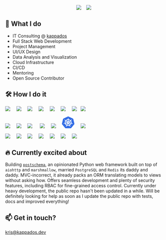 <p align="center">
  <img width="70" src="https://github.githubassets.com/images/icons/emoji/unicode/1f44b.png" /> &nbsp;&nbsp; 
  <img width="200" src="https://cdn.statically.io/gh/kriskonina/website/v1.47/assets/logo.196b4f18.png" /> <br/>
</p>

 
## 🧰  What I do
- IT Consulting @ [kappados](https://kappados.dev)
- Full Stack Web Development
- Project Management
- UI/UX Design
- Data Analysis and Visualization 
- Cloud Infrastructure 
- CI/CD 
- Mentoring 
- Open Source Contributor


## 🛠️  How I do it
<div>
  
<img  width="40" src="https://brandslogos.com/wp-content/uploads/thumbs/python-logo-vector.svg" />&nbsp;&nbsp;&nbsp;&nbsp;
<img width="40" src="https://brandslogos.com/wp-content/uploads/images/vue-logo-vector.svg" />&nbsp;&nbsp;&nbsp;&nbsp;
<img width="30" src="https://brandslogos.com/wp-content/uploads/images/django-logo-vector.svg" />&nbsp;&nbsp;&nbsp;&nbsp;
<img width="40" src="https://docs.aiohttp.org/en/stable/_static/aiohttp-plain.svg" />&nbsp;&nbsp;&nbsp;&nbsp;
<img width="50" src="https://playwright.dev/img/playwright-logo.svg" />&nbsp;&nbsp;&nbsp;&nbsp;
<img width="40" src="https://brandslogos.com/wp-content/uploads/images/postgresql-inc-logo-vector.svg" />&nbsp;&nbsp;&nbsp;&nbsp;
<img width="40" src="https://numpy.org/images/logo.svg" />&nbsp;&nbsp;
<img width="50" src="https://pandas.pydata.org/static/img/pandas_secondary.svg" />

  
<img width="80" src="https://brandslogos.com/wp-content/uploads/images/mongodb-logo-vector.svg" />&nbsp;&nbsp;&nbsp;&nbsp;
<img width="70" src="https://brandslogos.com/wp-content/uploads/images/cassandra-logo-vector.svg" />&nbsp;&nbsp;&nbsp;&nbsp;
<img width="40" src="https://brandslogos.com/wp-content/uploads/images/redis-logo-vector.svg" />&nbsp;&nbsp;&nbsp;&nbsp;&nbsp;
<img width="40" src="https://brandslogos.com/wp-content/uploads/images/rabbitmq-logo-vector.svg" />&nbsp;&nbsp;&nbsp;&nbsp;
<img width="40" src="https://brandslogos.com/wp-content/uploads/images/terraform-enterprise-logo-vector.svg" />&nbsp;&nbsp;&nbsp;&nbsp;
<img width="40" src="https://raw.githubusercontent.com/kubernetes/kubernetes/2b69bec35d121a24efaf5b31a26a5a6e2699092a/logo/logo.svg" />&nbsp;&nbsp;&nbsp;&nbsp;
<img width="80" src="https://brandslogos.com/wp-content/uploads/images/docker-logo-vector-1.svg" />
  
<img width="40" src="https://www.vectorlogo.zone/logos/vagrantup/vagrantup-icon.svg" />&nbsp;&nbsp;&nbsp;&nbsp;
<img width="40" src="https://brandslogos.com/wp-content/uploads/images/sentry-logo-vector.svg" />&nbsp;&nbsp;&nbsp;&nbsp;
<img width="100" src="https://www.vectorlogo.zone/logos/grafana/grafana-ar21.svg" />&nbsp;&nbsp;&nbsp;&nbsp;
<img width="40" src="https://grafana.com/static/img/logos/logo-loki.svg" />&nbsp;&nbsp;&nbsp;&nbsp;
<img width="40" src="https://www.vectorlogo.zone/logos/tailwindcss/tailwindcss-icon.svg" />&nbsp;&nbsp;&nbsp;&nbsp;
<img width="40" src="https://www.vectorlogo.zone/logos/trello/trello-tile.svg" />&nbsp;&nbsp;&nbsp;&nbsp;
<img width="40" src="https://www.vectorlogo.zone/logos/figma/figma-icon.svg" />&nbsp;&nbsp;&nbsp;&nbsp;
</div>

## 🔥 Currently excited about
Building [`postschema`](https://github.com/kriskonina/postschema), an opinionated Python web framework built on top of `aiohttp` and `marshmallow`, married `PostgreSQL` and `Redis` its daddy and daddy. MVC-incorrect, it already packs an ORM translating models to views without asking how. Offers seamless development and plenty of security features, including RBAC for fine-grained access control. Currently under heavy development, the public repo hasn't been updated in a while. Will be definitely looking for help as soon as I update the public repo with tests, docs and improved everything!


##  📫 Get in touch?
kris@kappados.dev
